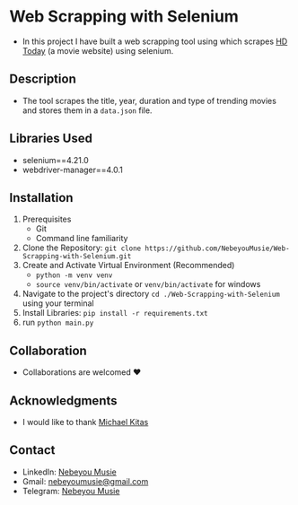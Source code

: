 # Web Scrapping with Selenium
 -  In this project I have built a web scrapping tool using which scrapes [HD Today](https://hdtoday.to/home) (a movie website) using selenium.

## Description
 - The tool scrapes the title, year, duration and type of trending movies and stores them in a `data.json` file.

## Libraries Used
 - selenium==4.21.0
 - webdriver-manager==4.0.1

## Installation
 1. Prerequisites
    - Git
    - Command line familiarity
 2. Clone the Repository: `git clone https://github.com/NebeyouMusie/Web-Scrapping-with-Selenium.git`
 3. Create and Activate Virtual Environment (Recommended)
    - `python -m venv venv`
    - `source venv/bin/activate` or `venv/bin/activate` for windows
 4. Navigate to the project's directory `cd ./Web-Scrapping-with-Selenium` using your terminal
 5. Install Libraries: `pip install -r requirements.txt`
 6. run `python main.py`

## Collaboration
- Collaborations are welcomed ❤️

## Acknowledgments
 - I would like to thank [Michael Kitas](https://github.com/michaelkitas)
   
## Contact
 - LinkedIn: [Nebeyou Musie](https://www.linkedin.com/in/nebeyou-musie)
 - Gmail: nebeyoumusie@gmail.com
 - Telegram: [Nebeyou Musie](https://t.me/NebeyouMusie)




